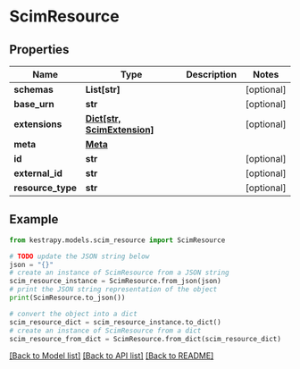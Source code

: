 # ScimResource


## Properties

Name | Type | Description | Notes
------------ | ------------- | ------------- | -------------
**schemas** | **List[str]** |  | [optional] 
**base_urn** | **str** |  | [optional] 
**extensions** | [**Dict[str, ScimExtension]**](ScimExtension.md) |  | [optional] 
**meta** | [**Meta**](Meta.md) |  | 
**id** | **str** |  | [optional] 
**external_id** | **str** |  | [optional] 
**resource_type** | **str** |  | [optional] 

## Example

```python
from kestrapy.models.scim_resource import ScimResource

# TODO update the JSON string below
json = "{}"
# create an instance of ScimResource from a JSON string
scim_resource_instance = ScimResource.from_json(json)
# print the JSON string representation of the object
print(ScimResource.to_json())

# convert the object into a dict
scim_resource_dict = scim_resource_instance.to_dict()
# create an instance of ScimResource from a dict
scim_resource_from_dict = ScimResource.from_dict(scim_resource_dict)
```
[[Back to Model list]](../README.md#documentation-for-models) [[Back to API list]](../README.md#documentation-for-api-endpoints) [[Back to README]](../README.md)


